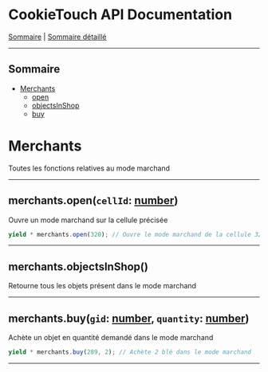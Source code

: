 # CookieTouch API Documentation

[Sommaire](README.md) | [Sommaire détaillé](singlepage.md)

<hr>

## Sommaire

- [Merchants](merchants)
  - [open](#merchantsopen)
  - [objectsInShop](#merchantsobjectsinshop)
  - [buy](#merchantsbuy)

# Merchants

Toutes les fonctions relatives au mode marchand

<hr>

<h2 id="merchantsopen">
  merchants.open(<code>cellId</code>: <a href="https://developer.mozilla.org/fr-Fr/docs/Web/JavaScript/Data_structures#Number_type">number</a>)
</h2>

Ouvre un mode marchand sur la cellule précisée

```js
yield * merchants.open(320); // Ouvre le mode marchand de la cellule 320
```

<hr>

## merchants.objectsInShop()

Retourne tous les objets présent dans le mode marchand

<hr>

<h2 id="merchantsbuy">
  merchants.buy(<code>gid</code>: <a href="https://developer.mozilla.org/fr-Fr/docs/Web/JavaScript/Data_structures#Number_type">number</a>, <code>quantity</code>: <a href="https://developer.mozilla.org/fr-Fr/docs/Web/JavaScript/Data_structures#Number_type">number</a>)
</h2>

Achète un objet en quantité demandé dans le mode marchand

```js
yield * merchants.buy(289, 2); // Achète 2 blé dans le mode marchand
```

<hr>
